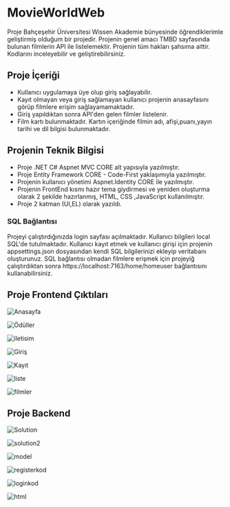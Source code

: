 # MovieWorldWeb
Proje Bahçeşehir Üniversitesi Wissen Akademie bünyesinde öğrendiklerimle geliştirmiş olduğum bir projedir. Projenin genel amacı TMBD sayfasında bulunan filmlerin API ile listelemektir.
Projenin tüm hakları şahsıma aittir. Kodlarını inceleyebilir ve geliştirebilirsiniz.
## Proje İçeriği
- Kullanıcı uygulamaya üye olup giriş sağlayabilir.
- Kayıt olmayan veya giriş sağlamayan kullanıcı projenin anasayfasını görüp filmlere erişim sağlayamamaktadır.
- Giriş yapıldıktan sonra API'den gelen filmler listelenir.
- Film kartı bulunmaktadır. Kartın içeriğinde filmin adı, afişi,puanı,yayın tarihi ve dil bilgisi bulunmaktadır.

## Projenin Teknik Bilgisi
* Proje .NET C# Aspnet MVC CORE alt yapısıyla yazılmıştır.
* Proje Entity Framework CORE - Code-First yaklaşımıyla yazılmıştır.
* Projenin kullanıcı yönetimi Aspnet.Identity CORE ile yazılmıştır.
* Projenin FrontEnd kısmı hazır tema giydirmesi ve yeniden oluşturma olarak 2 şekilde hazırlanmış, HTML, CSS ,JavaScript kullanılmıştır.
* Proje 2 katman (UI,EL) olarak yazıldı.
  
### SQL Bağlantısı
Projeyi çalıştırdığınızda login sayfası açılmaktadır. Kullanıcı bilgileri local SQL'de tutulmaktadır. Kullanıcı kayıt etmek ve kullanıcı girişi için projenin appsettings.json dosyasından kendi SQL bilgilerinizi ekleyip veritabanı oluşturunuz.
SQL bağlantısı olmadan filmlere erişmek için projeyiğ çalıştırdıktan sonra https://localhost:7163/home/homeuser bağlantısını kullanabilirsiniz.

## Proje Frontend Çıktıları

![Anasayfa](https://github.com/EdanurKlnc/MovieWorldWeb/assets/77683001/590c3380-9b8c-42fb-83c4-602ce6ff0aa8)

![Ödüller](https://github.com/EdanurKlnc/MovieWorldWeb/assets/77683001/3d576e6b-588c-4642-9637-691682d84421)

![iletisim](https://github.com/EdanurKlnc/MovieWorldWeb/assets/77683001/b81b1715-e265-4043-bedf-1e1894ac4a5f)

![Giriş](https://github.com/EdanurKlnc/MovieWorldWeb/assets/77683001/cb3f6798-cdbc-48fe-b95f-16cbe8b994a5)

![Kayıt](https://github.com/EdanurKlnc/MovieWorldWeb/assets/77683001/61ee763a-d44e-4bc5-971c-5d2101d64c95)

![liste](https://github.com/EdanurKlnc/MovieWorldWeb/assets/77683001/8470a49a-e8f4-4792-8c35-a3c411051a85)

![filmler](https://github.com/EdanurKlnc/MovieWorldWeb/assets/77683001/1363f976-a0b4-4c6a-a092-5348a5412a4f)

## Proje Backend
![Solution](https://github.com/EdanurKlnc/MovieWorldWeb/assets/77683001/490235f0-c852-4016-a81b-3eb06ec2df28)

![solution2](https://github.com/EdanurKlnc/MovieWorldWeb/assets/77683001/bfacbc55-f5a2-48bb-85c6-e72c1bbdd32a)

![model](https://github.com/EdanurKlnc/MovieWorldWeb/assets/77683001/14ab32e4-255c-451a-920d-ba6f68558fe6)

![registerkod](https://github.com/EdanurKlnc/MovieWorldWeb/assets/77683001/7f9a98ba-94ab-4d61-84f5-55bc93e874b7)

![loginkod](https://github.com/EdanurKlnc/MovieWorldWeb/assets/77683001/2e9c2a8f-4c49-45ce-9622-cf92d97cd078)

![html](https://github.com/EdanurKlnc/MovieWorldWeb/assets/77683001/5678d65f-70b6-4d97-bbef-2c9c44dbb9e6)







